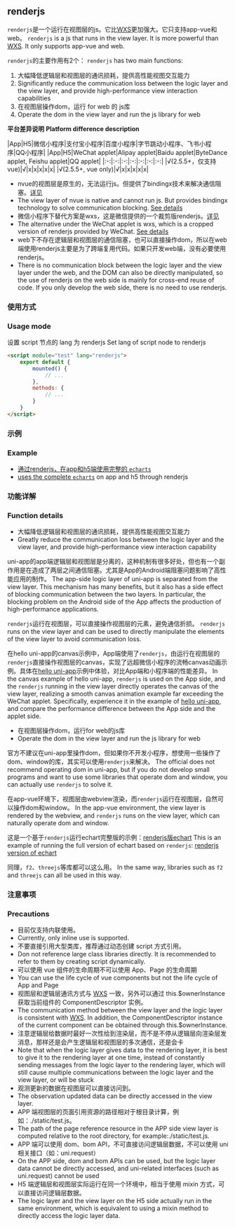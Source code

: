 ## renderjs
`renderjs`是一个运行在视图层的js。它比[WXS](miniprogram-subject.md#wxs)更加强大。它只支持app-vue和web。
`renderjs` is a js that runs in the view layer. It is more powerful than [WXS](miniprogram-subject.md#wxs). It only supports app-vue and web.

`renderjs`的主要作用有2个：
`renderjs` has two main functions:
1. 大幅降低逻辑层和视图层的通讯损耗，提供高性能视图交互能力
1. Significantly reduce the communication loss between the logic layer and the view layer, and provide high-performance view interaction capabilities
2. 在视图层操作dom，运行 for web 的 js库
2. Operate the dom in the view layer and run the js library for web

**平台差异说明**
**Platform difference description**

|App|H5|微信小程序|支付宝小程序|百度小程序|字节跳动小程序、飞书小程序|QQ小程序|
|App|H5|WeChat applet|Alipay applet|Baidu applet|ByteDance applet, Feishu applet|QQ applet|
|:-:|:-:|:-:|:-:|:-:|:-:|:-:|
|√(2.5.5+，仅支持vue)|√|x|x|x|x|x|
|√(2.5.5+, vue only)|√|x|x|x|x|x|

- nvue的视图层是原生的，无法运行js。但提供了bindingx技术来解决通信阻塞。[详见](nvue-api.md#bindingx)
- The view layer of nvue is native and cannot run js. But provides bindingx technology to solve communication blocking. [See details](nvue-api.md#bindingx)
- 微信小程序下替代方案是wxs，这是微信提供的一个裁剪版renderjs。[详见](miniprogram-subject.md#wxs) 
- The alternative under the WeChat applet is wxs, which is a cropped version of renderjs provided by WeChat. [See details](miniprogram-subject.md#wxs)
- web下不存在逻辑层和视图层的通信阻塞，也可以直接操作dom，所以在web端使用renderjs主要是为了跨端复用代码。如果只开发web端，没有必要使用renderjs。
- There is no communication block between the logic layer and the view layer under the web, and the DOM can also be directly manipulated, so the use of renderjs on the web side is mainly for cross-end reuse of code. If you only develop the web side, there is no need to use renderjs.

### 使用方式
### Usage mode

设置 script 节点的 lang 为 renderjs
Set lang of script node to renderjs
```html
<script module="test" lang="renderjs">
	export default {
		mounted() {
			// ...
		},
		methods: {
			// ...
		}
	}
</script>
```

### 示例
### Example

* [通过renderjs，在app和h5端使用完整的 `echarts`](https://ext.dcloud.net.cn/plugin?id=1207)
* [ uses the complete `echarts`](https://ext.dcloud.net.cn/plugin?id=1207) on app and h5 through renderjs

### 功能详解
### Function details
- 大幅降低逻辑层和视图层的通讯损耗，提供高性能视图交互能力
- Greatly reduce the communication loss between the logic layer and the view layer, and provide high-performance view interaction capability

uni-app的app端逻辑层和视图层是分离的，这种机制有很多好处，但也有一个副作用是在造成了两层之间通信阻塞。尤其是App的Android端阻塞问题影响了高性能应用的制作。
The app-side logic layer of uni-app is separated from the view layer. This mechanism has many benefits, but it also has a side effect of blocking communication between the two layers. In particular, the blocking problem on the Android side of the App affects the production of high-performance applications.

`renderjs`运行在视图层，可以直接操作视图层的元素，避免通信折损。
`renderjs` runs on the view layer and can be used to directly manipulate the elements of the view layer to avoid communication loss.

在hello uni-app的canvas示例中，App端使用了`renderjs`，由运行在视图层的`renderjs`直接操作视图层的canvas，实现了远超微信小程序的流畅canvas动画示例。具体在[hello uni-app](https://m3w.cn/uniapp)示例中体验，对比App端和小程序端的性能差异。
In the canvas example of hello uni-app, `renderjs` is used on the App side, and the `renderjs` running in the view layer directly operates the canvas of the view layer, realizing a smooth canvas animation example far exceeding the WeChat applet. Specifically, experience it in the example of [hello uni-app](https://m3w.cn/uniapp), and compare the performance difference between the App side and the applet side.

- 在视图层操作dom，运行for web的js库
- Operate the dom in the view layer and run the js library for web

官方不建议在uni-app里操作dom，但如果你不开发小程序，想使用一些操作了dom、window的库，其实可以使用`renderjs`来解决。
The official does not recommend operating dom in uni-app, but if you do not develop small programs and want to use some libraries that operate dom and window, you can actually use `renderjs` to solve it.

在app-vue环境下，视图层由webview渲染，而`renderjs`运行在视图层，自然可以操作dom和window。
In the app-vue environment, the view layer is rendered by the webview, and `renderjs` runs on the view layer, which can naturally operate dom and window.

这是一个基于`renderjs`运行echart完整版的示例：[renderjs版echart](https://ext.dcloud.net.cn/plugin?id=1207)
This is an example of running the full version of echart based on `renderjs`: [renderjs version of echart](https://ext.dcloud.net.cn/plugin?id=1207)

同理，`f2`、`threejs`等库都可以这么用。
In the same way, libraries such as `f2` and `threejs` can all be used in this way.


### 注意事项
### Precautions

* 目前仅支持内联使用。
* Currently, only inline use is supported.
* 不要直接引用大型类库，推荐通过动态创建 script 方式引用。
* Don not reference large class libraries directly. It is recommended to refer to them by creating script dynamically.
* 可以使用 vue 组件的生命周期不可以使用 App、Page 的生命周期
* You can use the life cycle of vue components but not the life cycle of App and Page
* 视图层和逻辑层通讯方式与 [WXS](/tutorial/miniprogram-subject.html#wxs) 一致，另外可以通过 this.$ownerInstance 获取当前组件的 ComponentDescriptor 实例。
* The communication method between the view layer and the logic layer is consistent with [WXS](/tutorial/miniprogram-subject.html#wxs). In addition, the ComponentDescriptor instance of the current component can be obtained through this.$ownerInstance.
* 注意逻辑层给数据时最好一次性给到渲染层，而不是不停从逻辑层向渲染层发消息，那样还是会产生逻辑层和视图层的多次通信，还是会卡
* Note that when the logic layer gives data to the rendering layer, it is best to give it to the rendering layer at one time, instead of constantly sending messages from the logic layer to the rendering layer, which will still cause multiple communications between the logic layer and the view layer, or will be stuck
* 观测更新的数据在视图层可以直接访问到。
* The observation updated data can be directly accessed in the view layer.
* APP 端视图层的页面引用资源的路径相对于根目录计算，例如：./static/test.js。
* The path of the page reference resource in the APP side view layer is computed relative to the root directory, for example:./static/test.js.
* APP 端可以使用 dom、bom API，不可直接访问逻辑层数据，不可以使用 uni 相关接口（如：uni.request）
* On the APP side, dom and bom APIs can be used, but the logic layer data cannot be directly accessed, and uni-related interfaces (such as uni.request) cannot be used
* H5 端逻辑层和视图层实际运行在同一个环境中，相当于使用 mixin 方式，可以直接访问逻辑层数据。
* The logic layer and the view layer on the H5 side actually run in the same environment, which is equivalent to using a mixin method to directly access the logic layer data.